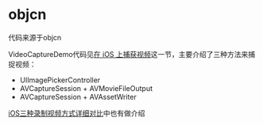 # objcn

代码来源于objcn

VideoCaptureDemo代码见[在 iOS 上捕获视频](https://objccn.io/issue-23-1/)这一节，主要介绍了三种方法来捕捉视频：

+ UIImagePickerController
+ AVCaptureSession + AVMovieFileOutput
+ AVCaptureSession + AVAssetWriter

[iOS三种录制视频方式详细对比](http://gcblog.github.io/2017/03/22/iOS%E4%B8%89%E7%A7%8D%E5%BD%95%E5%88%B6%E8%A7%86%E9%A2%91%E6%96%B9%E5%BC%8F%E8%AF%A6%E7%BB%86%E5%AF%B9%E6%AF%94/)中也有做介绍

